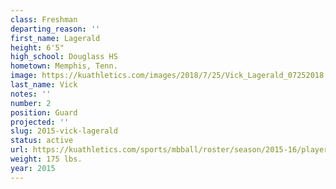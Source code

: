 ```yaml
---
class: Freshman
departing_reason: ''
first_name: Lagerald
height: 6'5"
high_school: Douglass HS
hometown: Memphis, Tenn.
image: https://kuathletics.com/images/2018/7/25/Vick_Lagerald_07252018.jpg?width=182&height=250&mode=crop&anchor=topcenter
last_name: Vick
notes: ''
number: 2
position: Guard
projected: ''
slug: 2015-vick-lagerald
status: active
url: https://kuathletics.com/sports/mbball/roster/season/2015-16/player/lagerald-vick/
weight: 175 lbs.
year: 2015
---
```


